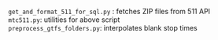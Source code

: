 `get_and_format_511_for_sql.py` 	: fetches ZIP files from 511 API  
`mtc511.py`: utilities for above script  
`preprocess_gtfs_folders.py`: interpolates blank stop times  
